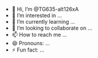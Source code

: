 - 👋 Hi, I’m @TG635-alt126xA
- 👀 I’m interested in ...
- 🌱 I’m currently learning ...
- 💞️ I’m looking to collaborate on ...
- 📫 How to reach me ...
- 😄 Pronouns: ...
- ⚡ Fun fact: ...

<!---
TG635-alt126xA/TG635-alt126xA is a ✨ special ✨ repository because its `README.md` (this file) appears on your GitHub profile.
You can click the Preview link to take a look at your changes.
--->
